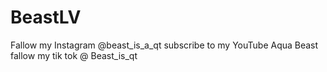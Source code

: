# BeastLV
Fallow my Instagram @beast_is_a_qt subscribe to my YouTube Aqua Beast fallow my tik tok @ Beast_is_qt
